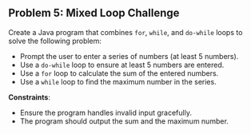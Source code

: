 ## Problem 5: Mixed Loop Challenge
Create a Java program that combines `for`, `while`, and `do-while` loops to solve the following problem:
- Prompt the user to enter a series of numbers (at least 5 numbers).
- Use a `do-while` loop to ensure at least 5 numbers are entered.
- Use a `for` loop to calculate the sum of the entered numbers.
- Use a `while` loop to find the maximum number in the series.


**Constraints**:
- Ensure the program handles invalid input gracefully.
- The program should output the sum and the maximum number.